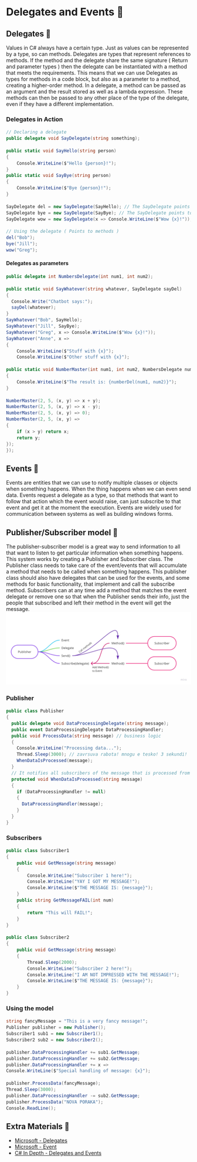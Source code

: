 # Delegates and Events 🥧

## Delegates 🔹

Values in C# always have a certain type. Just as values can be represented by a type, so can methods. Delegates are types that represent references to methods. If the method and the delegate share the same signature ( Return and parameter types ) then the delegate can be instantiated with a method that meets the requirements. This means that we can use Delegates as types for methods in a code block, but also as a parameter to a method, creating a higher-order method. In a delegate, a method can be passed as an argument and the result stored as well as a lambda expression. These methods can then be passed to any other place of the type of the delegate, even if they have a different implementation.

### Delegates in Action

```csharp
// Declaring a delegate
public delegate void SayDelegate(string something);

public static void SayHello(string person)
{
    Console.WriteLine($"Hello {person}!");
}
public static void SayBye(string person)
{
    Console.WriteLine($"Bye {person}!");
}

SayDelegate del = new SayDelegate(SayHello); // The SayDelegate points to SayHello
SayDelegate bye = new SayDelegate(SayBye); // The SayDelegate points to SayBye
SayDelegate wow = new SayDelegate(x => Console.WriteLine($"Wow {x}!")); // The SayDelegate points to an anonymous method

// Using the delegate ( Points to methods )
del("Bob");
bye("Jill");
wow("Greg");
```

#### Delegates as parameters

```csharp
public delegate int NumbersDelegate(int num1, int num2);

public static void SayWhatever(string whatever, SayDelegate sayDel)
{
  Console.Write("Chatbot says:");
  sayDel(whatever);
}
SayWhatever("Bob", SayHello);
SayWhatever("Jill", SayBye);
SayWhatever("Greg", x => Console.WriteLine($"Wow {x}!"));
SayWhatever("Anne", x =>
{
    Console.WriteLine($"Stuff with {x}");
    Console.WriteLine($"Other stuff with {x}");

public static void NumberMaster(int num1, int num2, NumbersDelegate numberDel)
{
    Console.WriteLine($"The result is: {numberDel(num1, num2)}");
}

NumberMaster(2, 5, (x, y) => x + y);
NumberMaster(2, 5, (x, y) => x - y);
NumberMaster(2, 5, (x, y) => 0);
NumberMaster(2, 5, (x, y) =>
{
    if (x > y) return x;
    return y;
});
});
```

## Events 🔹

Events are entities that we can use to notify multiple classes or objects when something happens. When the thing happens when we can even send data. Events request a delegate as a type, so that methods that want to follow that action which the event would raise, can just subscribe to that event and get it at the moment the execution. Events are widely used for communication between systems as well as building windows forms.

## Publisher/Subscriber model 🔹

The publisher-subscriber model is a great way to send information to all that want to listen to get particular information when something happens. This system works by creating a Publisher and Subscriber class. The Publisher class needs to take care of the event/events that will accumulate a method that needs to be called when something happens. This publisher class should also have delegates that can be used for the events, and some methods for basic functionality, that implement and call the subscribe method. Subscribers can at any time add a method that matches the event delegate or remove one so that when the Publisher sends their info, just the people that subscribed and left their method in the event will get the message.
![publisherSubscriberDiagram](img/PublisherSubscriber.jpg)

### Publisher

```csharp
public class Publisher
{
  public delegate void DataProcessingDelegate(string message);
  public event DataProcessingDelegate DataProcessingHandler;
  public void ProcessData(string message) // business logic
  {
    Console.WriteLine("Processing data...");
    Thread.Sleep(3000); // zavrsuva rabota! mnogu e tesko! 3 sekundi!
    WhenDataIsProcessed(message);
  }
  // It notifies all subscribers of the message that is processed from the ProcessData method
  protected void WhenDataIsProcessed(string message)
  {
    if (DataProcessingHandler != null)
    {
      DataProcessingHandler(message);
    }
  }
}
```

### Subscribers

```csharp
public class Subscriber1
{
    public void GetMessage(string message)
    {
        Console.WriteLine("Subscriber 1 here!");
        Console.WriteLine("YAY I GOT MY MESSAGE!");
        Console.WriteLine($"THE MESSAGE IS: {message}");
    }
    public string GetMessageFAIL(int num)
    {
        return "This will FAIL!";
    }
}

public class Subscriber2
{
    public void GetMessage(string message)
    {
        Thread.Sleep(2000);
        Console.WriteLine("Subscriber 2 here!");
        Console.WriteLine("I AM NOT IMPRESSED WITH THE MESSAGE!");
        Console.WriteLine($"THE MESSAGE IS: {message}");
    }
}
```

### Using the model

```csharp
string fancyMessage = "This is a very fancy message!";
Publisher publisher = new Publisher();
Subscriber1 sub1 = new Subscriber1();
Subscriber2 sub2 = new Subscriber2();

publisher.DataProcessingHandler += sub1.GetMessage;
publisher.DataProcessingHandler += sub2.GetMessage;
publisher.DataProcessingHandler += x =>
Console.WriteLine($"Special handling of message: {x}");

publisher.ProcessData(fancyMessage);
Thread.Sleep(3000);
publisher.DataProcessingHandler -= sub2.GetMessage;
publisher.ProcessData("NOVA PORAKA");
Console.ReadLine();
```

## Extra Materials 📘

* [Microsoft - Delegates](https://docs.microsoft.com/en-us/dotnet/csharp/programming-guide/delegates/)
* [Microsoft - Event](https://docs.microsoft.com/en-us/dotnet/csharp/language-reference/keywords/event)
* [C# In Depth - Delegates and Events](https://csharpindepth.com/articles/Events)
